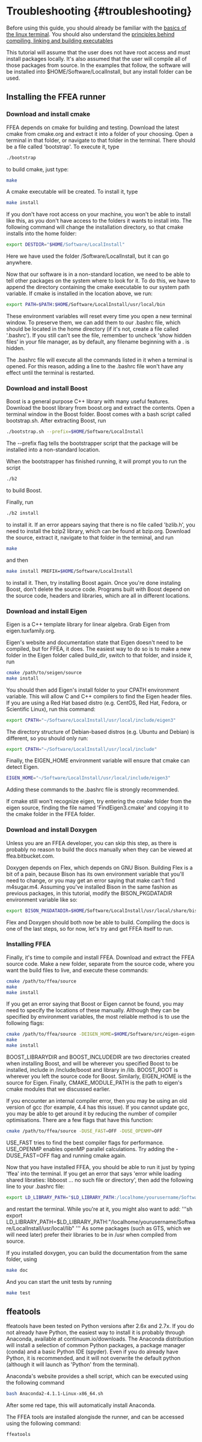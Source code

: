 Troubleshooting {#troubleshooting}
=======
Before using this guide, you should already be familiar with the [basics of the linux terminal](https://www.cheatography.com/davechild/cheat-sheets/linux-command-line/). You should also understand the [principles behind compiling, linking and building executables](https://www3.ntu.edu.sg/home/ehchua/programming/cpp/gcc_make.html)

This tutorial will assume that the user does not have root access and must install packages locally. It's also assumed that the user will compile all of those packages from source. In the examples that follow, the software will be installed into $HOME/Software/LocalInstall, but any install folder can be used.

## Installing the FFEA runner

### Download and install cmake
FFEA depends on cmake for building and testing. Download the latest cmake from cmake.org and extract it into a folder of your choosing. Open a terminal in that folder, or navigate to that folder in the terminal. There should be a file called 'bootstrap'. To execute it, type
```sh
./bootstrap
```
to build cmake, just type:
```sh
make
```
A cmake executable will be created. To install it, type
```sh
make install
```
If you don't have root access on your machine, you won't be able to install like this, as you don't have access to the folders it wants to install into. The following command will change the installation directory, so that cmake installs into the home folder:
```sh
export DESTDIR="$HOME/Software/LocalInstall"
```
Here we have used the folder /Software/LocalInstall, but it can go anywhere.

Now that our software is in a non-standard location, we need to be able to tell other packages on the system where to look for it. To do this, we have to append the directory containing the cmake executable to our system path variable. If cmake is installed in the location above, we run:
```sh
export PATH=$PATH:$HOME/Software/LocalInstall/usr/local/bin
```
These environment variables will reset every time you open a new terminal window. To preserve them, we can add them to our .bashrc file, which should be located in the home directory (if it's not, create a file called '.bashrc'). If you still can't see the file, remember to uncheck 'show hidden files' in your file manager, as by default, any filename beginning with a . is hidden.

The .bashrc file will execute all the commands listed in it when a terminal is opened. For this reason, adding a line to the .bashrc file won't have any effect until the terminal is restarted.
### Download and install Boost
Boost is a general purpose C++ library with many useful features. Download the boost library from boost.org and extract the contents. Open a terminal window in the Boost folder. Boost comes with a bash script called bootstrap.sh. After extracting Boost, run
```sh
./bootstrap.sh --prefix=$HOME/Software/LocalInstall
```
The --prefix flag tells the bootstrapper script that the package will be installed into a non-standard location.

When the bootstrapper has finished running, it will prompt you to run the script
```sh
./b2
```
to build Boost.

Finally, run
```sh
./b2 install
```
to install it.
If an error appears saying that there is no file called 'bzlib.h', you need to install the bzip2 library, which can be found at bzip.org. Download the source, extract it, navigate to that folder in the terminal, and run
```sh
make
```
and then
```sh
make install PREFIX=$HOME/Software/LocalInstall
```
to install it. Then, try installing Boost again. Once you're done instaling Boost, don't delete the source code. Programs built with Boost depend on the source code, headers and libraries, which are all in different locations.
### Download and install Eigen
Eigen is a C++ template library for linear algebra.
Grab Eigen from eigen.tuxfamily.org.

Eigen's website and documentation state that Eigen doesn't need to be compiled, but for FFEA, it does. The easiest way to do so is to make a new folder in the Eigen folder called build_dir, switch to that folder, and inside it, run
```sh
cmake /path/to/seigen/source
make install
```
You should then add Eigen's install folder to your CPATH environment variable. This will allow C and C++ compilers to find the Eigen header files.
If you are using a Red Hat based distro (e.g. CentOS, Red Hat, Fedora, or Scientific Linux), run this command:
```sh
export CPATH="~/Software/LocalInstall/usr/local/include/eigen3"
```
The directory structure of Debian-based distros (e.g. Ubuntu and Debian) is different, so you should only run:
```sh
export CPATH="~/Software/LocalInstall/usr/local/include"
```
Finally, the EIGEN_HOME environment variable will ensure that cmake can detect Eigen.
```sh
EIGEN_HOME="~/Software/LocalInstall/usr/local/include/eigen3"
```
Adding these commands to the .bashrc file is strongly recommended.

If cmake still won't recognize eigen, try entering the cmake folder from the eigen source, finding the file named 'FindEigen3.cmake' and copying it to the cmake folder in the FFEA folder.
### Download and install Doxygen
Unless you are an FFEA developer, you can skip this step, as there is probably no reason to build the docs manually when they can be viewed at ffea.bitbucket.com.

Doxygen depends on Flex, which depends on GNU Bison. Building Flex is a bit of a pain, because Bison has its own environment variable that you'll need to change, or you may get an error saying that make can't find m4sugar.m4. Assuming you've installed Bison in the same fashion as previous packages, in this tutorial, modify the BISON_PKGDATADIR environment variable like so:
```sh
export BISON_PKGDATADIR=$HOME/Software/LocalInstall/usr/local/share/bison
```
Flex and Doxygen should both now be able to build. Compiling the docs is one of the last steps, so for now, let's try and get FFEA itself to run.
### Installing FFEA
Finally, it's time to compile and install FFEA. Download and extract the FFEA source code. Make a new folder, separate from the source code, where you want the build files to live, and execute these commands:
```sh
cmake /path/to/ffea/source
make
make install
```
If you get an error saying that Boost or Eigen cannot be found, you may need to specify the locations of these manually. Although they can be specified by environment variables, the most reliable method is to use the following flags:
```sh
cmake /path/to/ffea/source -DEIGEN_HOME=$HOME/Software/src/eigen-eigen-dc6cfdf9bcec -DBOOST_ROOT=/localhome/username/Software/src/boost_1_61_0 -DBOOST_INCLUDEDIR=/localhome/username/Software/LocalInstall/include/boost -DBOOST_LIBRARYDIR=/localhome/username/Software/LocalInstall/lib -DCMAKE_MODULE_PATH=/localhome/py12rw/Software/src/eigen-eigen-dc6cfdf9bcec/cmake
make
make install
```
BOOST_LIBRARYDIR and BOOST_INCLUDEDIR are two directories created when installing Boost, and will be wherever you specified Boost to be installed, include in /include/boost and library in /lib. BOOST_ROOT is wherever you left the source code for Boost. Similarly, EIGEN_HOME is the source for Eigen. Finally, CMAKE_MODULE_PATH is the path to eigen's cmake modules that we discussed earlier.

If you encounter an internal compiler error, then you may be using an old version of gcc (for example, 4.4 has this issue). If you cannot update gcc, you may be able to get around it by reducing the number of compiler optimisations. There are a few flags that have this function:
```sh
cmake /path/to/ffea/source -DUSE_FAST=OFF -DUSE_OPENMP=OFF
```

USE_FAST tries to find the best compiler flags for performance. USE_OPENMP enables openMP parallel calculations. Try adding the -DUSE_FAST=OFF flag and running cmake again.

Now that you have installed FFEA, you should be able to run it just by typing 'ffea' into the terminal. If you get an error that says 'error while loading shared libraties: libboost ... no such file or directory', then add the following line to your .bashrc file:
```sh
export LD_LIBRARY_PATH="$LD_LIBRARY_PATH:/localhome/yourusername/Software/LocalInstall/lib"
```
and restart the terminal.
While you're at it, you might also want to add:
'''sh
export LD_LIBRARY_PATH=$LD_LIBRARY_PATH:"/localhome/yourusername/Software/LocalInstall/usr/local/lib"
'''
As some packages (such as GTS, which we will need later) prefer their libraries to be in /usr when compiled from source.

If you installed doxygen, you can build the documentation from the same folder, using
```sh
make doc
```
And you can start the unit tests by running
```sh
make test
```
## ffeatools
ffeatools have been tested on Python versions after 2.6x and 2.7x. If you do not already have Python, the easiest way to install it is probably through Anaconda, available at continuum.io/downloads. The Anaconda distribution will install a selection of common Python packages, a package manager (conda) and a basic Python IDE (spyder). Even if you do already have Python, it is recommended, and it will not overwrite the default python (although it will launch as 'Python' from the terminal).

Anaconda's website provides a shell script, which can be executed using the following command
```sh
bash Anaconda2-4.1.1-Linux-x86_64.sh
```
After some red tape, this will automatically install Anaconda.

The FFEA tools are installed alongisde the runner, and can be accessed using the following command:
```sh
ffeatools
```
